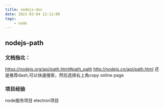 ```yaml
---
title: nodejs-doc
date: 2021-03-04 12:12:00
tags:
    - node
---
```

## nodejs-path
### 文档指北：
https://nodejs.org/api/path.html#path_path
http://nodejs.cn/api/path.html
还是推荐dash,可以快速搜索，然后选择右上角copy online page

### 项目经验
node服务项目
electron项目

